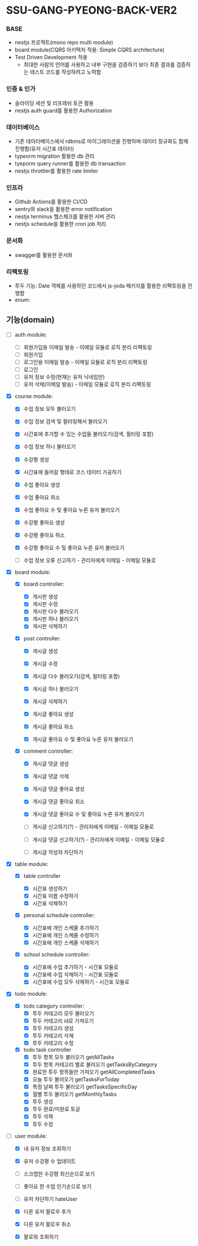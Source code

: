 # SSU-GANG-PYEONG-BACK-VER2

### BASE

- nestjs 프로젝트(mono repo multi module)
- board module(CQRS 아키텍처 적용: Simple CQRS architecture)
- Test Driven Development 적용
  - 최대한 사람의 언어를 사용하고 내부 구현을 검증하기 보다 최종 결과를 검증하는 테스트 코드를 작성하려고 노력함

### 인증 & 인가

- 슬라이딩 세션 및 리프레쉬 토큰 활용
- nestjs auth guard를 활용한 Authorization

### 데이터베이스

- 기존 데이터베이스에서 rdbms로 마이그레이션을 진행하며 데이터 정규화도 함께 진행함(유저 시간표 데이터)
- typeorm migration 활용한 db 관리
- tyeporm query runner를 활용한 db transaction
- nestjs throttler를 활용한 rate limiter

### 인프라

- Github Actions를 활용한 CI/CD
- sentry와 slack을 활용한 error notification
- nestjs terminus 헬스체크를 활용한 서버 관리
- nestjs schedule을 활용한 cron job 처리

### 문서화

- swagger를 활용한 문서화

### 리팩토링

- 투두 기능: Date 객체를 사용하던 코드에서 js-joda 패키지를 활용한 리팩토링을 진행함
- enum:

## 기능(domain)

- [ ] auth module:

  - [ ] 회원가입용 이메일 발송 - 이메일 모듈로 로직 분리 리팩토링
  - [ ] 회원가입
  - [ ] 로그인용 이메일 발송 - 이메일 모듈로 로직 분리 리팩토링
  - [ ] 로그인
  - [ ] 유저 정보 수정(현재는 유저 닉네임만)
  - [ ] 유저 삭제(이메일 발송) - 이메일 모듈로 로직 분리 리팩토링

- [x] course module:

  - [x] 수업 정보 모두 불러오기
  - [x] 수업 정보 검색 및 필터링해서 불러오기
  - [x] 시간표에 추가할 수 있는 수업들 불러오기(검색, 필터링 포함)
  - [x] 수업 정보 하나 불러오기
  - [x] 수강평 생성

  - [x] 시간표에 들어갈 형태로 코스 데이터 가공하기

  - [x] 수업 좋아요 생성
  - [x] 수업 좋아요 취소
  - [x] 수업 좋아요 수 및 좋아요 누른 유저 불러오기

  - [x] 수강평 좋아요 생성
  - [x] 수강평 좋아요 취소
  - [x] 수강평 좋아요 수 및 좋아요 누른 유저 불러오기

  - [ ] 수업 정보 오류 신고하기 - 관리자에게 이메일 - 이메일 모듈로

- [x] board module:

  - [x] board controller:

    - [x] 게시판 생성
    - [x] 게시판 수정
    - [x] 게시판 다수 불러오기
    - [x] 게시판 하나 불러오기
    - [x] 게시판 삭제하기

  - [x] post controller:

    - [x] 게시글 생성
    - [x] 게시글 수정
    - [x] 게시글 다수 불러오기(검색, 필터링 포함)
    - [x] 게시글 하나 불러오기
    - [x] 게시글 삭제하기

    - [x] 게시글 좋아요 생성
    - [x] 게시글 좋아요 취소
    - [x] 게시글 좋아요 수 및 좋아요 누른 유저 불러오기

  - [x] comment controller:

    - [x] 게시글 댓글 생성
    - [x] 게시글 댓글 삭제

    - [x] 게시글 댓글 좋아요 생성
    - [x] 게시글 댓글 좋아요 취소
    - [x] 게시글 댓글 좋아요 수 및 좋아요 누른 유저 불러오기

    - [ ] 게시글 신고하기(?) - 관리자에게 이메일 - 이메일 모듈로
    - [ ] 게시글 댓글 신고하기(?) - 관리자에게 이메일 - 이메일 모듈로
    - [ ] 게시글 작성자 차단하기

- [x] table module:

  - [x] table controller

    - [x] 시간표 생성하기
    - [x] 시간표 이름 수정하기
    - [x] 시간표 삭제하기

  - [x] personal schedule controller:

    - [x] 시간표에 개인 스케줄 추가하기
    - [x] 시간표에 개인 스케줄 수정하기
    - [x] 시간표에 개인 스케줄 삭제하기

  - [x] school schedule controller:
    - [x] 시간표에 수업 추가하기 - 시간표 모듈로
    - [x] 시간표에 수업 삭제하기 - 시간표 모듈로
    - [x] 시간표에 수업 모두 삭제하기 - 시간표 모듈로

- [x] todo module:

  - [x] todo category controller:
    - [x] 투두 카테고리 모두 불러오기
    - [x] 투두 카테고리 id로 가져오기
    - [x] 투두 카테고리 생성
    - [x] 투두 카테고리 삭제
    - [x] 투두 카테고리 수정
  - [x] todo task controller
    - [x] 투두 항목 모두 불러오기 getAllTasks
    - [x] 투두 항목 카테고리 별로 불러오기 getTasksByCategory
    - [x] 완료한 투두 항목들만 가져오기 getAllCompletedTasks
    - [x] 오늘 투두 불러오기 getTasksForToday
    - [x] 특정 날짜 투두 불러오기 getTasksSpecificDay
    - [x] 월별 투두 불러오기 getMonthlyTasks
    - [x] 투두 생성
    - [x] 투두 완료/미완료 토글
    - [x] 투두 삭제
    - [x] 투두 수정

- [ ] user module:

  - [x] 내 유저 정보 조회하기
  - [x] 유저 수강평 수 업데이트
  - [ ] 스크랩한 수강평 최신순으로 보기
  - [ ] 좋아요 한 수업 인기순으로 보기

  - [ ] 유저 차단하기 hateUser
  - [x] 다른 유저 팔로우 추가
  - [x] 다른 유저 팔로우 취소
  - [x] 팔로워 조회하기
